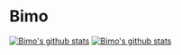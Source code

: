 # Bimo
[![Bimo's github stats](https://github-readme-stats.vercel.app/api?username=xurui1995)](https://github.com/xurui1995/github-readme-stats)
[![Bimo's github stats](https://github-readme-stats.vercel.app/api?username=xurui1995&show_icons=true)](https://github.com/xurui1995/github-readme-stats)
